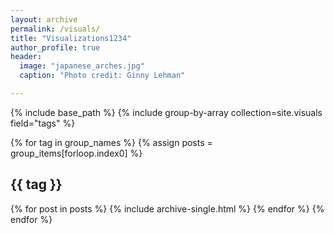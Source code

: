 ```yaml
---
layout: archive
permalink: /visuals/
title: "Visualizations1234"
author_profile: true
header:
  image: "japanese_arches.jpg"
  caption: "Photo credit: Ginny Lehman"

---
```


{% include base_path %}
{% include group-by-array collection=site.visuals field="tags" %}

{% for tag in group_names %}
  {% assign posts = group_items[forloop.index0] %}
  <h2 id="{{ tag | slugify }}" class="archive__subtitle">{{ tag }}</h2>
  {% for post in posts %}
    {% include archive-single.html %}
  {% endfor %}
{% endfor %}